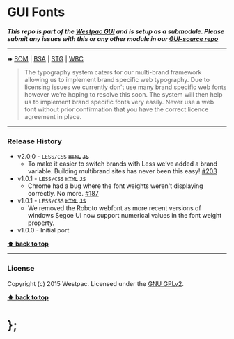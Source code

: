 GUI Fonts
=========

***This repo is part of the [Westpac GUI](http://gel.westpacgroup.com.au/GUI/) and is setup as a submodule. Please submit any issues with this or any other
module in our [GUI-source repo](https://github.com/WestpacCXTeam/GUI-source/issues)***

----------------------------------------------------------------------------------------------------------------------------------------------------------------

➠
[BOM](http://westpaccxteam.github.io/GUI_fonts/tests/BOM/) |
[BSA](http://westpaccxteam.github.io/GUI_fonts/tests/BSA/) |
[STG](http://westpaccxteam.github.io/GUI_fonts/tests/STG/) |
[WBC](http://westpaccxteam.github.io/GUI_fonts/tests/WBC/)

> The typography system caters for our multi-brand framework allowing us to implement brand specific web typography. Due to licensing issues we currently don’t
> use many brand specific web fonts however we’re hoping to resolve this soon. The system will then help us to implement brand specific fonts very easily.
> Never use a web font without prior confirmation that you have the correct licence agreement in place.

----------------------------------------------------------------------------------------------------------------------------------------------------------------


### Release History

* v2.0.0 - `LESS/CSS` ~~`HTML`~~ ~~`JS`~~
	* To make it easier to switch brands with Less we’ve added a brand variable. Building multibrand sites has never been this easy!
		[#203](https://github.com/WestpacCXTeam/GUI-source/issues/203)
* v1.0.1 - `LESS/CSS` ~~`HTML`~~ ~~`JS`~~
	* Chrome had a bug where the font weights weren't displaying correctly. No more.
		[#187](https://github.com/WestpacCXTeam/GUI-source/issues/187)
* v1.0.1 - `LESS/CSS` ~~`HTML`~~ ~~`JS`~~
	* We removed the Roboto webfont as more recent versions of windows Segoe UI now support numerical values in the font weight property.
* v1.0.0 - Initial port

**[⬆ back to top](#content)**


----------------------------------------------------------------------------------------------------------------------------------------------------------------


### License

Copyright (c) 2015 Westpac. Licensed under the [GNU GPLv2](https://raw.githubusercontent.com/WestpacCXTeam/GUI_fonts/master/LICENSE).

**[⬆ back to top](#content)**

# };